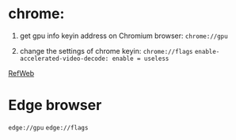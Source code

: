 # chrome: 
1. get gpu info
keyin address on Chromium browser: 
`chrome://gpu`

2. change the settings of chrome
keyin: `chrome://flags`
  `enable-accelerated-video-decode: enable = useless`

[RefWeb](https://lemariva.com/blog/2020/08/raspberry-pi-4-video-acceleration-decode-chromium)

# Edge browser
`edge://gpu`
`edge://flags`
